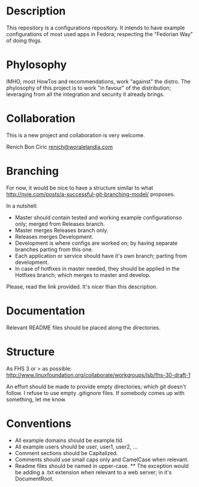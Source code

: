 Description
===========
This repository is a configurations repository. It intends to have example configurations of most used apps in Fedora; respecting the "Fedorian Way" of doing thigs.

Phylosophy
==========
IMHO, most HowTos and recommendations, work "against" the distro. The phylosophy of this project is to work "in favour" of the distribution; leveraging from all the integration and security it already brings.

Collaboration
=============
This is a new project and collaboration is very welcome.

Renich Bon Ciric <renich@woralelandia.com>

Branching
=========
For now, it would be nice to have a structure similar to what http://nvie.com/posts/a-successful-git-branching-model/ proposes. 

In a nutshell:

- Master should contain tested and working example configurationso only; merged from Releases branch.
- Master merges Releases branch only. 
- Releases merges Development.
- Development is where configs are worked on; by having separate branches parting from this one.
- Each application or service should have it's own branch; parting from development.
- In case of hotfixes in master needed, they should be applied in the Hotfixes branch; which merges to master and develop.

Please, read the link provided. It's nicer than this description.

Documentation
=============
Relevant README files should be placed along the directories.

Structure
=========
As FHS 3 or > as possible: http://www.linuxfoundation.org/collaborate/workgroups/lsb/fhs-30-draft-1

An effort should be made to provide empty directories; which git doesn't follow. I refuse to use empty .gitignore files. If somebody comes up with something, let me know.

Conventions
===========
* All example domains should be example.tld.
* All example users should be user, user1, user2, ...
* Comment sections should be Capitalized.
* Comments should use small caps only and CamelCase when relevant.
* Readme files should be named in upper-case.
** The exception would be adding a .txt extension when relevant to a web server; in it's DocumentRoot.
